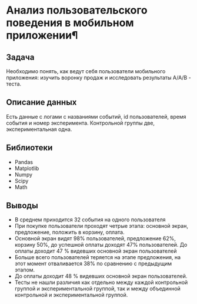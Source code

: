 # Анализ пользовательского поведения в мобильном приложении¶
## Задача
Необходимо понять, как ведут себя пользователи мобильного приложения: изучить воронку продаж и исследовать результаты A/A/B - теста.

## Описание данных
Есть данные с логами с названиями событий, id пользователей, время события и номер эксперимента. Контрольной группы две, экспериментальная одна.

## Библиотеки
- Pandas
- Matplotlib
- Numpy
- Scipy
- Math

## Выводы
- В среднем приходится 32 события на одного пользователя
- При покупке пользователи проходят четрые этапа: основной экран, предложение, положить в корзину, оплата.
- Основной экран видят 98% пользователей, предложение 62%, корзину 50%, до успешной оплаты доходят 47% пользователей. До оплаты доходит 47 % видевших основной экран пользователей
- Больше всего пользователей теряется на этапе предложения, на этот момент отваливается 38% по сравнению с предыдущим этапом.
-  До оплаты доходит 48 % видевших основной экран пользователей.
- Тесты не нашли различия как отдельно между каждой контрольной группой и экспериментальной группой, так и между объединной контрольной и экспериментальной группой. 
